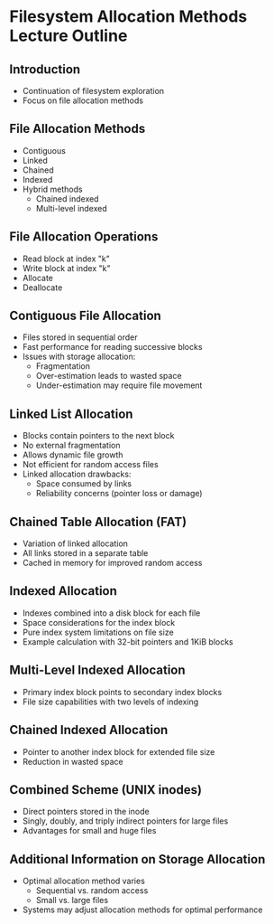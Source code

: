 # Filesystem Allocation Methods Lecture Outline

## Introduction
- Continuation of filesystem exploration
- Focus on file allocation methods

## File Allocation Methods
- Contiguous
- Linked
- Chained
- Indexed
- Hybrid methods
  - Chained indexed
  - Multi-level indexed

## File Allocation Operations
- Read block at index "k"
- Write block at index "k"
- Allocate
- Deallocate

## Contiguous File Allocation
- Files stored in sequential order
- Fast performance for reading successive blocks
- Issues with storage allocation:
  - Fragmentation
  - Over-estimation leads to wasted space
  - Under-estimation may require file movement

## Linked List Allocation
- Blocks contain pointers to the next block
- No external fragmentation
- Allows dynamic file growth
- Not efficient for random access files
- Linked allocation drawbacks:
  - Space consumed by links
  - Reliability concerns (pointer loss or damage)

## Chained Table Allocation (FAT)
- Variation of linked allocation
- All links stored in a separate table
- Cached in memory for improved random access

## Indexed Allocation
- Indexes combined into a disk block for each file
- Space considerations for the index block
- Pure index system limitations on file size
- Example calculation with 32-bit pointers and 1KiB blocks

## Multi-Level Indexed Allocation
- Primary index block points to secondary index blocks
- File size capabilities with two levels of indexing

## Chained Indexed Allocation
- Pointer to another index block for extended file size
- Reduction in wasted space

## Combined Scheme (UNIX inodes)
- Direct pointers stored in the inode
- Singly, doubly, and triply indirect pointers for large files
- Advantages for small and huge files

## Additional Information on Storage Allocation
- Optimal allocation method varies
  - Sequential vs. random access
  - Small vs. large files
- Systems may adjust allocation methods for optimal performance

